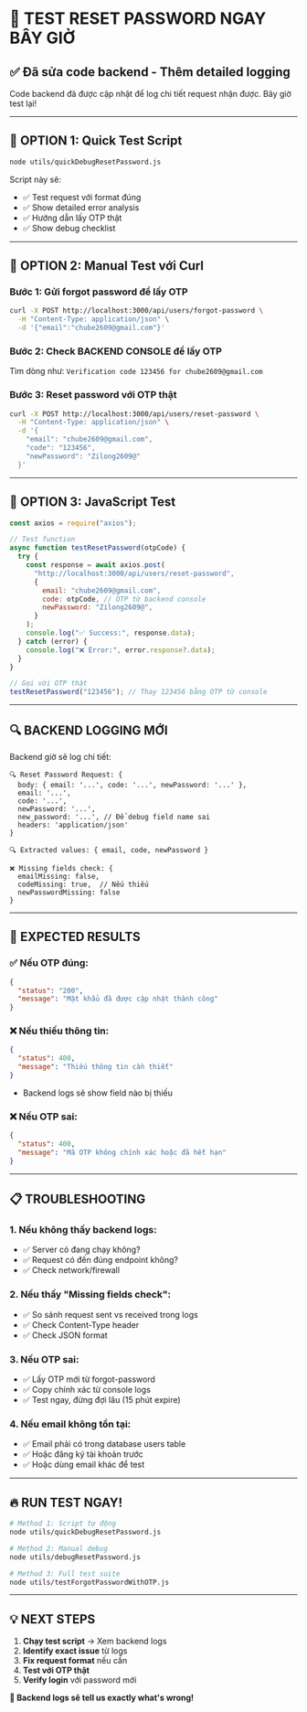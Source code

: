 # 🚀 TEST RESET PASSWORD NGAY BÂY GIỜ

## ✅ Đã sửa code backend - Thêm detailed logging

Code backend đã được cập nhật để log chi tiết request nhận được. Bây giờ test lại!

---

## 🧪 OPTION 1: Quick Test Script

```bash
node utils/quickDebugResetPassword.js
```

Script này sẽ:

- ✅ Test request với format đúng
- ✅ Show detailed error analysis
- ✅ Hướng dẫn lấy OTP thật
- ✅ Show debug checklist

---

## 🧪 OPTION 2: Manual Test với Curl

### Bước 1: Gửi forgot password để lấy OTP

```bash
curl -X POST http://localhost:3000/api/users/forgot-password \
  -H "Content-Type: application/json" \
  -d '{"email":"chube2609@gmail.com"}'
```

### Bước 2: Check BACKEND CONSOLE để lấy OTP

Tìm dòng như: `Verification code 123456 for chube2609@gmail.com`

### Bước 3: Reset password với OTP thật

```bash
curl -X POST http://localhost:3000/api/users/reset-password \
  -H "Content-Type: application/json" \
  -d '{
    "email": "chube2609@gmail.com",
    "code": "123456",
    "newPassword": "Zilong2609@"
  }'
```

---

## 🧪 OPTION 3: JavaScript Test

```javascript
const axios = require("axios");

// Test function
async function testResetPassword(otpCode) {
  try {
    const response = await axios.post(
      "http://localhost:3000/api/users/reset-password",
      {
        email: "chube2609@gmail.com",
        code: otpCode, // OTP từ backend console
        newPassword: "Zilong2609@",
      }
    );
    console.log("✅ Success:", response.data);
  } catch (error) {
    console.log("❌ Error:", error.response?.data);
  }
}

// Gọi với OTP thật
testResetPassword("123456"); // Thay 123456 bằng OTP từ console
```

---

## 🔍 BACKEND LOGGING MỚI

Backend giờ sẽ log chi tiết:

```
🔍 Reset Password Request: {
  body: { email: '...', code: '...', newPassword: '...' },
  email: '...',
  code: '...',
  newPassword: '...',
  new_password: '...', // Để debug field name sai
  headers: 'application/json'
}

🔍 Extracted values: { email, code, newPassword }

❌ Missing fields check: {
  emailMissing: false,
  codeMissing: true,  // Nếu thiếu
  newPasswordMissing: false
}
```

---

## 🎯 EXPECTED RESULTS

### ✅ Nếu OTP đúng:

```json
{
  "status": "200",
  "message": "Mật khẩu đã được cập nhật thành công"
}
```

### ❌ Nếu thiếu thông tin:

```json
{
  "status": 400,
  "message": "Thiếu thông tin cần thiết"
}
```

- Backend logs sẽ show field nào bị thiếu

### ❌ Nếu OTP sai:

```json
{
  "status": 400,
  "message": "Mã OTP không chính xác hoặc đã hết hạn"
}
```

---

## 📋 TROUBLESHOOTING

### 1. **Nếu không thấy backend logs:**

- ✅ Server có đang chạy không?
- ✅ Request có đến đúng endpoint không?
- ✅ Check network/firewall

### 2. **Nếu thấy "Missing fields check":**

- ✅ So sánh request sent vs received trong logs
- ✅ Check Content-Type header
- ✅ Check JSON format

### 3. **Nếu OTP sai:**

- ✅ Lấy OTP mới từ forgot-password
- ✅ Copy chính xác từ console logs
- ✅ Test ngay, đừng đợi lâu (15 phút expire)

### 4. **Nếu email không tồn tại:**

- ✅ Email phải có trong database users table
- ✅ Hoặc đăng ký tài khoản trước
- ✅ Hoặc dùng email khác để test

---

## 🔥 RUN TEST NGAY!

```bash
# Method 1: Script tự động
node utils/quickDebugResetPassword.js

# Method 2: Manual debug
node utils/debugResetPassword.js

# Method 3: Full test suite
node utils/testForgotPasswordWithOTP.js
```

---

## 💡 NEXT STEPS

1. **Chạy test script** → Xem backend logs
2. **Identify exact issue** từ logs
3. **Fix request format** nếu cần
4. **Test với OTP thật**
5. **Verify login** với password mới

**🎯 Backend logs sẽ tell us exactly what's wrong!**
